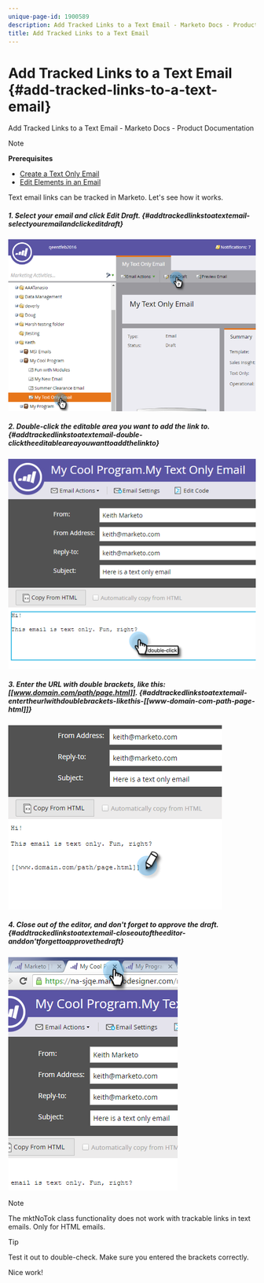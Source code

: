 ```yaml
---
unique-page-id: 1900589
description: Add Tracked Links to a Text Email - Marketo Docs - Product Documentation
title: Add Tracked Links to a Text Email
---
```


# Add Tracked Links to a Text Email {#add-tracked-links-to-a-text-email}

Add Tracked Links to a Text Email - Marketo Docs - Product Documentation

>[!NOTE]
>
>**Prerequisites**
>
>* [Create a Text Only Email](../../../../../welcome-to-marketo-docs/product-docs/email-marketing/general/creating-an-email/create-a-text-only-email.md)
>* [Edit Elements in an Email](../../../../../welcome-to-marketo-docs/product-docs/email-marketing/general/email-editor-2.0/edit-elements-in-an-email.md)
>

Text email links can be tracked in Marketo. Let's see how it works. 

##### 1. Select your email and click Edit Draft. {#addtrackedlinkstoatextemail-selectyouremailandclickeditdraft}

![](assets/one-9.png)  

##### 2. Double-click the editable area you want to add the link to. {#addtrackedlinkstoatextemail-double-clicktheeditableareayouwanttoaddthelinkto}

![](assets/two-8.png)  

##### 3. Enter the URL with double brackets, like this: [[www.domain.com/path/page.html]]. {#addtrackedlinkstoatextemail-entertheurlwithdoublebrackets-likethis-[[www-domain-com-path-page-html]]}

![](assets/three-8.png)

##### 4. Close out of the editor, and don't forget to approve the draft. {#addtrackedlinkstoatextemail-closeoutoftheeditor-anddon'tforgettoapprovethedraft}

![](assets/four-6.png)

>[!NOTE]
>
>The mktNoTok class functionality does not work with trackable links in text emails. Only for HTML emails.

>[!TIP]
>
>Test it out to double-check. Make sure you entered the brackets correctly.

Nice work!  

